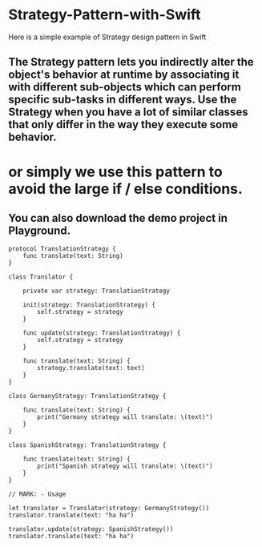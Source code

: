 # Strategy-Pattern-with-Swift
Here is a simple example of Strategy design pattern in Swift 

## The Strategy pattern lets you indirectly alter the object's behavior at runtime by associating it with different sub-objects which can perform specific sub-tasks in different ways. Use the Strategy when you have a lot of similar classes that only differ in the way they execute some behavior.
# or simply we use this pattern to avoid the large if / else conditions.
## You can also download the demo project in Playground.
    
    protocol TranslationStrategy {
        func translate(text: String)
    }
    
    class Translator {
    
        private var strategy: TranslationStrategy
    
        init(strategy: TranslationStrategy) {
            self.strategy = strategy
        }
    
        func update(strategy: TranslationStrategy) {
            self.strategy = strategy
        }
    
        func translate(text: String) {
            strategy.translate(text: text)
        }
    }
    
    class GermanyStrategy: TranslationStrategy {
    
        func translate(text: String) {
            print("Germany strategy will translate: \(text)")
        }
    }
    
    class SpanishStrategy: TranslationStrategy {
    
        func translate(text: String) {
            print("Spanish strategy will translate: \(text)")
        }
    }
    
    // MARK: - Usage
    
    let translator = Translator(strategy: GermanyStrategy())
    translator.translate(text: "ha ha")
    
    translator.update(strategy: SpanishStrategy())
    translator.translate(text: "ha ha")
    
